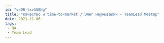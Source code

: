 ```yaml
---
id: "v=DR-lxv5UENg"
title: "Качество и time-to-market / Олег Неумывакин - TeamLead Meetup"
date: 2021-11-06
tags:
 - QA
 - Team Lead
---
```

